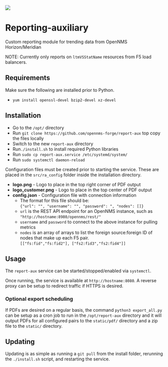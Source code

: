 <img src="https://img.shields.io/badge/Python-3.7.4-blue"/>

# Reporting-auxiliary

Custom reporting module for trending data from OpenNMS Horizon/Meridian

NOTE: Currently only reports on `ltmVSStatName` resources from F5 load balancers.

## Requirements

Make sure the following are installed prior to Python.

* `yum install openssl-devel bzip2-devel xz-devel`

## Installation

* Go to the `/opt/` directory
* Run `git clone https://github.com/opennms-forge/report-aux` top copy the files locally
* Switch to the new `report-aux` directory
* Run`./install.sh` to install required Python libraries
* Run `sudo cp report-aux.service /etc/systemd/system/`
* Run `sudo systemctl daemon-reload`

Configuration files must be created prior to starting the service.
These are placed in the `src/ra_config` folder inside the installation directory.

* **logo.png** - Logo to place in the top right corner of PDF output
* **logo_customer.png** - Logo to place in the top center of PDF output
* **config.json** - Configuration file with connection information
  * The format for this file should be: \
    `{"url": "", "username": "", "password": ", "nodes": []}`
  * `url` is the REST API endpoint for an OpenNMS instance, such as `"http://hostname:8980/opennms/rest/"`
  * `username` and `password` to connect to the above instance for pulling metrics
  * `nodes` is an array of arrays to list the foreign source:foreign ID of nodes that make up each F5 pair. \
    `[["fs:fid","fs:fid2"], ["fs2:fid3","fs2:fid4"]]`

## Usage

The `report-aux` service can be started/stopped/enabled via `systemctl`.

Once running, the service is available at `http://hostname:8080`.
A reverse proxy can be setup to redirect traffic if HTTPS is desired.

### Optional export scheduling

If PDFs are desired on a regular basis, the command `python3 export_all.py` can be setup as a cron job to run in the `/opt/report-aux` directory and it will output PDFs for all configured pairs to the `static/pdf/` directory and a zip file to the `static/` directory.

## Updating

Updating is as simple as running a `git pull` from the install folder, rerunning the `./install.sh` script, and restarting the service.
